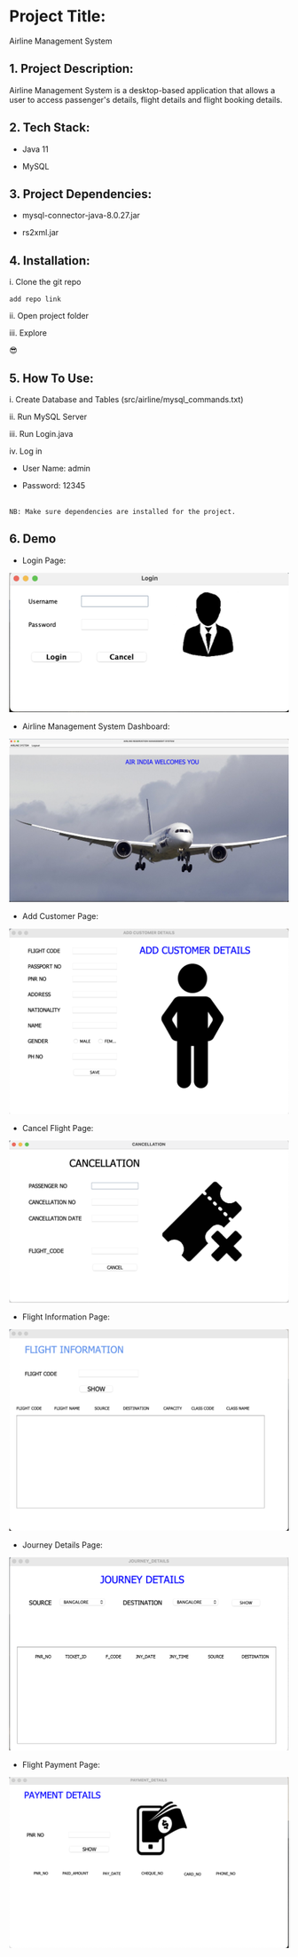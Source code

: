 # Project Title:

Airline Management System

## 1. Project Description:

Airline Management System is a desktop-based application that allows a user to access passenger's details, flight details and flight booking details.


## 2. Tech Stack:

- Java 11

- MySQL

## 3. Project Dependencies:

- mysql-connector-java-8.0.27.jar
  
- rs2xml.jar

## 4. Installation:

i. Clone the git repo

```
add repo link 
```

ii. Open project folder

iii. Explore

😎

## 5. How To Use:

i. Create Database and Tables (src/airline/mysql_commands.txt)

ii. Run MySQL Server

iii. Run Login.java

iv. Log in 

- User Name: admin

- Password: 12345

```

NB: Make sure dependencies are installed for the project.
```

## 6. Demo

- Login Page:

![This is an image](login.png)

- Airline Management System Dashboard:

![This is an image](dashboard.png)

- Add Customer Page:

![This is an image](add_customer.png)

- Cancel Flight Page:

![This is an image](cancel.png)

- Flight Information Page:

![This is an image](flight_info.png)

- Journey Details Page:

![This is an image](journey_details.png)

- Flight Payment Page:

![This is an image](payment.png)
